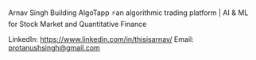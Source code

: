 Arnav Singh
Building AlgoTapp ⚡an algorithmic trading platform | AI & ML for Stock Market and Quantitative Finance

LinkedIn: https://www.linkedin.com/in/thisisarnav/
Email: protanushsingh@gmail.com


<!---
ThisIsArnav/ThisIsArnav is a ✨ special ✨ repository because its `README.md` (this file) appears on your GitHub profile.
You can click the Preview link to take a look at your changes.
--->
